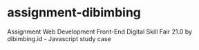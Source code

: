 # assignment-dibimbing
Assignment Web Development Front-End Digital Skill Fair 21.0 by dibimbing.id - Javascript study case
